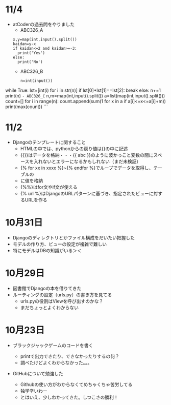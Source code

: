 # 11/4
- atCoderの過去問をやりました
    - ABC326_A
    ```
    x,y=map(int,input().split())
    kaidan=y-x
    if kaidan<=2 and kaidan>=-3:
      print('Yes')
    else:
      print('No')
    ```
    - ABC326_B
      ```
      n=int(input())
while True:
    lst=[int(i) for i in str(n)]
    if lst[0]*lst[1]==lst[2]:
        break
    else:
        n+=1
print(n)
      ```
    - ABC326_C
    ```
    n,m=map(int,input().split())
a=list(map(int,input().split()))
count=[]
for i in range(n):
    count.append(sum(1 for x in a if a[i]<=x<=a[i]+m))
print(max(count))
    ```

# 11/2
- Djangoのテンプレートに関すること
    - HTMLの中では、pythonからの戻り値は{}の中に記述
    - {{}}はデータを格納・・・{{ abc }}のように波かっこと変数の間にスペースを入れないとエラーになるかもしれない（まだ未検証）
    - {% for xx in xxxx %}~{% endfor %}でループでデータを取得し、テーブルの<li>に値を格納
    - {%%}はfor文やif文が使える
    - {% url %}はDjangoのURLパターンに基づき、指定されたビューに対するURLを作る

# 10月31日
- Djangoのディレクトリとかファイル構成をだいたい把握した
- モデルの作り方、ビューの設定が複雑で難しい
- 特にモデルはDBの知識がいる＞＜

# 10月29日
- 図書館でDjangoの本を借りてきた
- ルーティングの設定（urls.py）の書き方を見てる
    - urls.pyの役割はViewを呼び出すのかな？
    - まだちょっとよくわからない

# 10月23日
- ブラックジャックゲームのコードを書く
  - printで出力できたり、できなかったりするの何？
  - 調べたけどよくわからなかった。。。
  
- GitHubについて勉強した
    - Githubの使い方がわからなくてめちゃくちゃ苦労してる
    - 独学辛いわー
    - とはいえ、少しわかってきた。しつこさの勝利！
